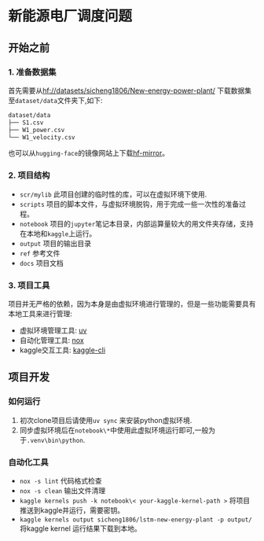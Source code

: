 # 新能源电厂调度问题

## 开始之前

### 1. 准备数据集

首先需要从[hf://datasets/sicheng1806/New-energy-power-plant/](https://huggingface.co/datasets/sicheng1806/New-energy-power-plant) 下载数据集至`dataset/data`文件夹下,如下:
```sh
dataset/data
├── S1.csv
├── W1_power.csv
└── W1_velocity.csv
```

也可以从`hugging-face`的镜像网站上下载[hf-mirror](https://hf-mirror.com/)。

### 2. 项目结构

- `scr/mylib` 此项目创建的临时性的库，可以在虚拟环境下使用.
- `scripts` 项目的脚本文件，与虚拟环境脱钩，用于完成一些一次性的准备过程。 
- `notebook` 项目的`jupyter`笔记本目录，内部运算量较大的用文件夹存储，支持在本地和`kaggle`上运行。
- `output` 项目的输出目录
- `ref` 参考文件
- `docs` 项目文档

### 3. 项目工具

项目并无严格的依赖，因为本身是由虚拟环境进行管理的，但是一些功能需要具有本地工具来进行管理:
- 虚拟环境管理工具: [uv](https://github.com/astral-sh/uv)
- 自动化管理工具: [nox](https://github.com/wntrblm/nox)
- kaggle交互工具: [kaggle-cli](https://www.kaggle.com/docs/api)

## 项目开发

### 如何运行

1. 初次clone项目后请使用`uv sync` 来安装python虚拟环境.
2. 同步虚拟环境后在`notebook\*`中使用此虚拟环境运行即可,一般为于`.venv\bin\python`.

### 自动化工具

- `nox -s lint` 代码格式检查
- `nox -s clean` 输出文件清理
- `kaggle kernels push -k notebook\< your-kaggle-kernel-path >` 将项目推送到kaggle并运行，需要密钥。
- `kaggle kernels output sicheng1806/lstm-new-energy-plant -p output/` 将kaggle kernel 运行结果下载到本地。 

